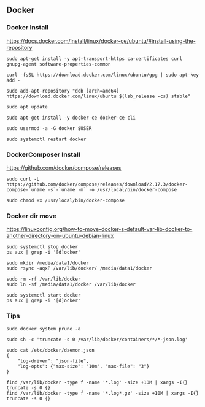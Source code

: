## Docker

### Docker Install

https://docs.docker.com/install/linux/docker-ce/ubuntu/#install-using-the-repository

```
sudo apt-get install -y apt-transport-https ca-certificates curl gnupg-agent software-properties-common

curl -fsSL https://download.docker.com/linux/ubuntu/gpg | sudo apt-key add -

sudo add-apt-repository "deb [arch=amd64] https://download.docker.com/linux/ubuntu $(lsb_release -cs) stable"

sudo apt update

sudo apt-get install -y docker-ce docker-ce-cli

sudo usermod -a -G docker $USER

sudo systemctl restart docker
```

### DockerComposer Install

https://github.com/docker/compose/releases

```
sudo curl -L https://github.com/docker/compose/releases/download/2.17.3/docker-compose-`uname -s`-`uname -m` -o /usr/local/bin/docker-compose

sudo chmod +x /usr/local/bin/docker-compose
```

### Docker dir move

https://linuxconfig.org/how-to-move-docker-s-default-var-lib-docker-to-another-directory-on-ubuntu-debian-linux

```
sudo systemctl stop docker
ps aux | grep -i '[d]ocker'

sudo mkdir /media/data1/docker
sudo rsync -aqxP /var/lib/docker/ /media/data1/docker

sudo rm -rf /var/lib/docker
sudo ln -sf /media/data1/docker /var/lib/docker

sudo systemctl start docker
ps aux | grep -i '[d]ocker'
```

### Tips

```
sudo docker system prune -a
```

```
sudo sh -c 'truncate -s 0 /var/lib/docker/containers/*/*-json.log'

sudo cat /etc/docker/daemon.json
{
    "log-driver": "json-file",
    "log-opts": {"max-size": "10m", "max-file": "3"}
}
```

```
find /var/lib/docker -type f -name '*.log' -size +10M | xargs -I{} truncate -s 0 {}
find /var/lib/docker -type f -name '*.log*.gz' -size +10M | xargs -I{} truncate -s 0 {}
```
